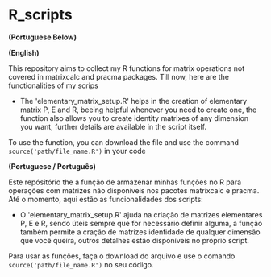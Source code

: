 # R_scripts
**(Portuguese Below)**

**(English)**

This repository aims to collect my R functions for matrix operations not covered in matrixcalc and pracma packages.
Till now, here are the functionalities of my scrips

* The 'elementary_matrix_setup.R' helps in the creation of elementary matrix P, E and R, beeing helpful whenever you need to create one, the function also allows you to create identity matrixes of any dimension you want, further details are available in the script itself.

To use the function, you can download the file and use the command ```source('path/file_name.R')``` in your code


**(Portuguese / Português)**

Este repósitório the a função de armazenar minhas funções no R para operações com matrizes não disponíveis nos pacotes matrixcalc e pracma.
Até o momento, aqui estão as funcionalidades dos scripts:

* O 'elementary_matrix_setup.R' ajuda na criação de matrizes elementares P, E e R, sendo úteis sempre que for necessário definir alguma, a função também permite a cração de matrizes identidade de qualquer dimensão que você queira, outros detalhes estão disponíveis no próprio script.

Para usar as funções, faça o download do arquivo e use o comando ```source('path/file_name.R')``` no seu código.
